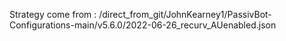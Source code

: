 Strategy come from : /direct_from_git/JohnKearney1/PassivBot-Configurations-main/v5.6.0/2022-06-26_recurv_AUenabled.json